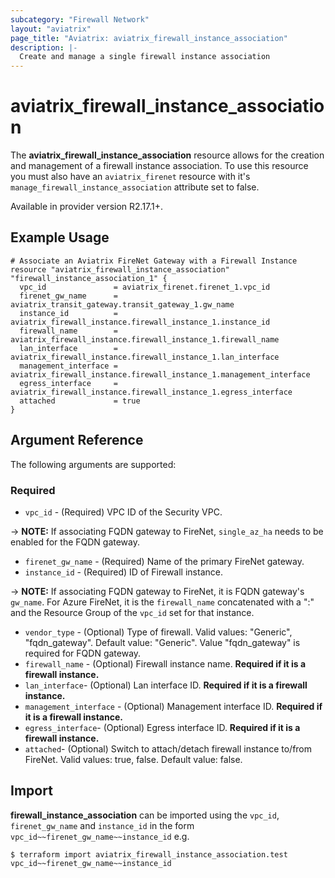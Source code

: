 ```yaml
---
subcategory: "Firewall Network"
layout: "aviatrix"
page_title: "Aviatrix: aviatrix_firewall_instance_association"
description: |-
  Create and manage a single firewall instance association
---
```


# aviatrix_firewall_instance_association

The **aviatrix_firewall_instance_association** resource allows for the creation and management of a firewall instance association. To use this resource you must also have an `aviatrix_firenet` resource with it's `manage_firewall_instance_association` attribute set to false.

Available in provider version R2.17.1+.

## Example Usage

```hcl
# Associate an Aviatrix FireNet Gateway with a Firewall Instance
resource "aviatrix_firewall_instance_association" "firewall_instance_association_1" {
  vpc_id               = aviatrix_firenet.firenet_1.vpc_id
  firenet_gw_name      = aviatrix_transit_gateway.transit_gateway_1.gw_name
  instance_id          = aviatrix_firewall_instance.firewall_instance_1.instance_id
  firewall_name        = aviatrix_firewall_instance.firewall_instance_1.firewall_name
  lan_interface        = aviatrix_firewall_instance.firewall_instance_1.lan_interface
  management_interface = aviatrix_firewall_instance.firewall_instance_1.management_interface
  egress_interface     = aviatrix_firewall_instance.firewall_instance_1.egress_interface
  attached             = true
}
```

## Argument Reference

The following arguments are supported:

### Required
* `vpc_id` - (Required) VPC ID of the Security VPC.

-> **NOTE:** If associating FQDN gateway to FireNet, `single_az_ha` needs to be enabled for the FQDN gateway.

* `firenet_gw_name` - (Required) Name of the primary FireNet gateway.
* `instance_id` - (Required) ID of Firewall instance.

-> **NOTE:** If associating FQDN gateway to FireNet, it is FQDN gateway's `gw_name`. For Azure FireNet, it is the `firewall_name` concatenated with a ":" and the Resource Group of the `vpc_id` set for that instance.

* `vendor_type` - (Optional) Type of firewall. Valid values: "Generic", "fqdn_gateway". Default value: "Generic". Value "fqdn_gateway" is required for FQDN gateway.  
* `firewall_name` - (Optional) Firewall instance name. **Required if it is a firewall instance.**
* `lan_interface`- (Optional) Lan interface ID. **Required if it is a firewall instance.**
* `management_interface` - (Optional) Management interface ID. **Required if it is a firewall instance.**
* `egress_interface`- (Optional) Egress interface ID. **Required if it is a firewall instance.**
* `attached`- (Optional) Switch to attach/detach firewall instance to/from FireNet. Valid values: true, false. Default value: false.


## Import

**firewall_instance_association** can be imported using the `vpc_id`, `firenet_gw_name` and `instance_id` in the form `vpc_id~~firenet_gw_name~~instance_id` e.g.

```
$ terraform import aviatrix_firewall_instance_association.test vpc_id~~firenet_gw_name~~instance_id
```
